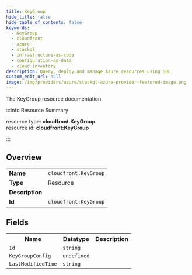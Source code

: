 ```yaml
---
title: KeyGroup
hide_title: false
hide_table_of_contents: false
keywords:
  - KeyGroup
  - cloudfront
  - azure
  - stackql
  - infrastructure-as-code
  - configuration-as-data
  - cloud inventory
description: Query, deploy and manage Azure resources using SQL
custom_edit_url: null
image: /img/providers/azure/stackql-azure-provider-featured-image.png
---
```

The KeyGroup resource documentation.

:::info Resource Summary

<div class="row">
<div class="providerDocColumn">
<span>resource type:&nbsp;<b>cloudfront.KeyGroup</b></span><br />
<span>resource id:&nbsp;<b>cloudfront:KeyGroup</b></span><br />
</div>
</div>

:::

## Overview
<table><tbody>
<tr><td><b>Name</b></td><td><code>cloudfront.KeyGroup</code></td></tr>
<tr><td><b>Type</b></td><td>Resource</td></tr>
<tr><td><b>Description</b></td><td></td></tr>
<tr><td><b>Id</b></td><td><code>cloudfront:KeyGroup</code></td></tr>
</tbody></table>

## Fields
<table><tbody>
<tr><th>Name</th><th>Datatype</th><th>Description</th></tr>
<tr><td><code>Id</code></td><td><code>string</code></td><td></td></tr><tr><td><code>KeyGroupConfig</code></td><td><code>undefined</code></td><td></td></tr><tr><td><code>LastModifiedTime</code></td><td><code>string</code></td><td></td></tr>
</tbody></table>